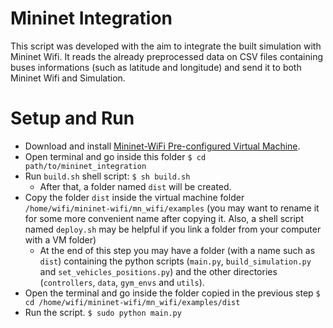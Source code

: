 # Mininet Integration

This script was developed with the aim to integrate the built simulation with Mininet Wifi. It reads the already preprocessed data on CSV files containing buses informations (such as latitude and longitude) and send it to both Mininet Wifi and Simulation.

# Setup and Run

- Download and install [Mininet-WiFi Pre-configured Virtual Machine](https://github.com/intrig-unicamp/mininet-wifi/#pre-configured-virtual-machine).
- Open terminal and go inside this folder
  `$ cd path/to/mininet_integration`
- Run `build.sh` shell script:
 `$ sh build.sh`
  - After that, a folder named `dist` will be created.
- Copy the folder `dist` inside the virtual machine folder `/home/wifi/mininet-wifi/mn_wifi/examples` (you may want to rename it for some more convenient name after copying it. Also, a shell script named `deploy.sh` may be helpful if you link a folder from your computer with a VM folder)
  - At the end of this step you may have a folder (with a name such as `dist`) containing the python scripts (`main.py`, `build_simulation.py` and `set_vehicles_positions.py`) and the other directories (`controllers`, `data`, `gym_envs` and `utils`).
- Open the terminal and go inside the folder copied in the previous step
  `$ cd /home/wifi/mininet-wifi/mn_wifi/examples/dist`
- Run the script.
  `$ sudo python main.py`
